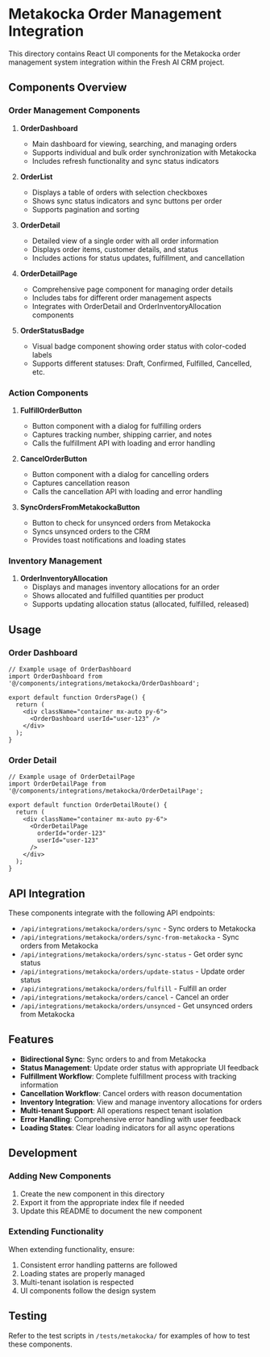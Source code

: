 # Metakocka Order Management Integration

This directory contains React UI components for the Metakocka order management system integration within the Fresh AI CRM project.

## Components Overview

### Order Management Components

1. **OrderDashboard**
   - Main dashboard for viewing, searching, and managing orders
   - Supports individual and bulk order synchronization with Metakocka
   - Includes refresh functionality and sync status indicators

2. **OrderList**
   - Displays a table of orders with selection checkboxes
   - Shows sync status indicators and sync buttons per order
   - Supports pagination and sorting

3. **OrderDetail**
   - Detailed view of a single order with all order information
   - Displays order items, customer details, and status
   - Includes actions for status updates, fulfillment, and cancellation

4. **OrderDetailPage**
   - Comprehensive page component for managing order details
   - Includes tabs for different order management aspects
   - Integrates with OrderDetail and OrderInventoryAllocation components

5. **OrderStatusBadge**
   - Visual badge component showing order status with color-coded labels
   - Supports different statuses: Draft, Confirmed, Fulfilled, Cancelled, etc.

### Action Components

1. **FulfillOrderButton**
   - Button component with a dialog for fulfilling orders
   - Captures tracking number, shipping carrier, and notes
   - Calls the fulfillment API with loading and error handling

2. **CancelOrderButton**
   - Button component with a dialog for cancelling orders
   - Captures cancellation reason
   - Calls the cancellation API with loading and error handling

3. **SyncOrdersFromMetakockaButton**
   - Button to check for unsynced orders from Metakocka
   - Syncs unsynced orders to the CRM
   - Provides toast notifications and loading states

### Inventory Management

1. **OrderInventoryAllocation**
   - Displays and manages inventory allocations for an order
   - Shows allocated and fulfilled quantities per product
   - Supports updating allocation status (allocated, fulfilled, released)

## Usage

### Order Dashboard

```tsx
// Example usage of OrderDashboard
import OrderDashboard from '@/components/integrations/metakocka/OrderDashboard';

export default function OrdersPage() {
  return (
    <div className="container mx-auto py-6">
      <OrderDashboard userId="user-123" />
    </div>
  );
}
```

### Order Detail

```tsx
// Example usage of OrderDetailPage
import OrderDetailPage from '@/components/integrations/metakocka/OrderDetailPage';

export default function OrderDetailRoute() {
  return (
    <div className="container mx-auto py-6">
      <OrderDetailPage 
        orderId="order-123" 
        userId="user-123" 
      />
    </div>
  );
}
```

## API Integration

These components integrate with the following API endpoints:

- `/api/integrations/metakocka/orders/sync` - Sync orders to Metakocka
- `/api/integrations/metakocka/orders/sync-from-metakocka` - Sync orders from Metakocka
- `/api/integrations/metakocka/orders/sync-status` - Get order sync status
- `/api/integrations/metakocka/orders/update-status` - Update order status
- `/api/integrations/metakocka/orders/fulfill` - Fulfill an order
- `/api/integrations/metakocka/orders/cancel` - Cancel an order
- `/api/integrations/metakocka/orders/unsynced` - Get unsynced orders from Metakocka

## Features

- **Bidirectional Sync**: Sync orders to and from Metakocka
- **Status Management**: Update order status with appropriate UI feedback
- **Fulfillment Workflow**: Complete fulfillment process with tracking information
- **Cancellation Workflow**: Cancel orders with reason documentation
- **Inventory Integration**: View and manage inventory allocations for orders
- **Multi-tenant Support**: All operations respect tenant isolation
- **Error Handling**: Comprehensive error handling with user feedback
- **Loading States**: Clear loading indicators for all async operations

## Development

### Adding New Components

1. Create the new component in this directory
2. Export it from the appropriate index file if needed
3. Update this README to document the new component

### Extending Functionality

When extending functionality, ensure:

1. Consistent error handling patterns are followed
2. Loading states are properly managed
3. Multi-tenant isolation is respected
4. UI components follow the design system

## Testing

Refer to the test scripts in `/tests/metakocka/` for examples of how to test these components.
